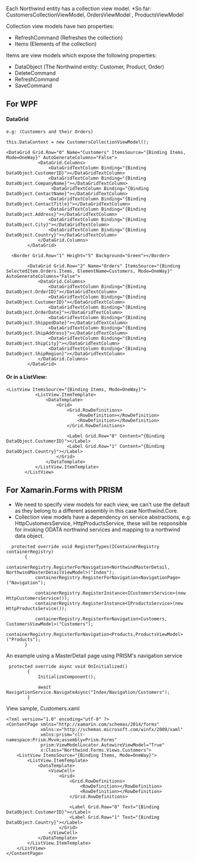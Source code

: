  Each Northwind entity has a collection view model.
 *So far: CustomersCollectionViewModel, OrdersViewModel , ProductsViewModel

Collection view models have two properties:
- RefreshCommand (Refreshes the collection)
- Items (Elements of the collection)

Items are view models which expose the following properties:
- DataObject (The Northwind entity: Customer, Product, Order)
- DeleteCommand
- RefreshCommand
- SaveCommand

## For WPF

#### DataGrid
```
e.g: (Customers and their Orders)

this.DataContext = new CustomersCollectionViewModel();

<DataGrid Grid.Row="0" Name="Customers" ItemsSource="{Binding Items, Mode=OneWay}" AutoGenerateColumns="False">
            <DataGrid.Columns>
                <DataGridTextColumn Binding="{Binding DataObject.CustomerID}"></DataGridTextColumn>
                <DataGridTextColumn Binding="{Binding DataObject.CompanyName}"></DataGridTextColumn>
                 <DataGridTextColumn Binding="{Binding DataObject.ContactName}"></DataGridTextColumn>
                <DataGridTextColumn Binding="{Binding DataObject.ContactTitle}"></DataGridTextColumn>
                <DataGridTextColumn Binding="{Binding DataObject.Address}"></DataGridTextColumn>
                <DataGridTextColumn Binding="{Binding DataObject.City}"></DataGridTextColumn>
                <DataGridTextColumn Binding="{Binding DataObject.Country}"></DataGridTextColumn>
            </DataGrid.Columns>
        </DataGrid>
       
  <Border Grid.Row="1" Height="5" Background="Green"></Border>

        <DataGrid Grid.Row="2" Name="Orders" ItemsSource="{Binding SelectedItem.Orders.Items, ElementName=Customers, Mode=OneWay}" AutoGenerateColumns="False">
            <DataGrid.Columns>
                <DataGridTextColumn Binding="{Binding DataObject.OrderID}"></DataGridTextColumn>
                <DataGridTextColumn Binding="{Binding DataObject.CustomerID}"></DataGridTextColumn>
                <DataGridTextColumn Binding="{Binding DataObject.OrderDate}"></DataGridTextColumn>
                <DataGridTextColumn Binding="{Binding DataObject.ShippedDate}"></DataGridTextColumn>
                <DataGridTextColumn Binding="{Binding DataObject.ShipAddress}"></DataGridTextColumn>
                <DataGridTextColumn Binding="{Binding DataObject.ShipCity}"></DataGridTextColumn>
                <DataGridTextColumn Binding="{Binding DataObject.ShipRegion}"></DataGridTextColumn>
            </DataGrid.Columns>
        </DataGrid>
 ```
 
 #### Or in a ListView:
 
 ```
 <ListView ItemsSource="{Binding Items, Mode=OneWay}">
            <ListView.ItemTemplate>
                <DataTemplate>
                    <Grid>
                        <Grid.RowDefinitions>
                            <RowDefinition></RowDefinition>
                            <RowDefinition></RowDefinition>
                        </Grid.RowDefinitions>

                        <Label Grid.Row="0" Content="{Binding DataObject.CustomerID}"></Label>
                        <Label Grid.Row="1" Content="{Binding DataObject.Country}"></Label>
                    </Grid>
                </DataTemplate>
            </ListView.ItemTemplate>
        </ListView>
 ```
 
 ## For Xamarin.Forms with PRISM
 
 - We need to specify view models for each view, we can't use the default as they belong to a different assembly in this case Northwind.Core.
 - Collection view models have a dependency on service abstractions, e.g: HttpCustomersService, HttpProductsService, these will be responsible for invoking ODATA northwind services and mapping to a northwind data object.
 
 ```
   protected override void RegisterTypes(IContainerRegistry containerRegistry)
        {
            containerRegistry.RegisterForNavigation<NorthwindMasterDetail, NorthwindMasterDetailViewModel>("Index");
            containerRegistry.RegisterForNavigation<NavigationPage>("Navigation");

            containerRegistry.RegisterInstance<ICustomersService>(new HttpCustomersService());
            containerRegistry.RegisterInstance<IProductsService>(new HttpProductsService());

            containerRegistry.RegisterForNavigation<Customers, CustomersViewModel>("Customers");
            containerRegistry.RegisterForNavigation<Products,ProductsViewModel>("Products");
        }
```

An example using a MasterDetail page using PRISM's navigation service

```
 protected override async void OnInitialized()
        {
            InitializeComponent();

            await NavigationService.NavigateAsync("Index/Navigation/Customers");
        }
```

View sample, Customers.xaml

```
<?xml version="1.0" encoding="utf-8" ?>
<ContentPage xmlns="http://xamarin.com/schemas/2014/forms"
             xmlns:x="http://schemas.microsoft.com/winfx/2009/xaml"
             xmlns:prism="clr-namespace:Prism.Mvvm;assembly=Prism.Forms"
             prism:ViewModelLocator.AutowireViewModel="True"
             x:Class="Northwind.Forms.Views.Customers">
    <ListView ItemsSource="{Binding Items, Mode=OneWay}">
        <ListView.ItemTemplate>
            <DataTemplate>
                <ViewCell>
                    <Grid>
                        <Grid.RowDefinitions>
                            <RowDefinition></RowDefinition>
                            <RowDefinition></RowDefinition>
                        </Grid.RowDefinitions>

                        <Label Grid.Row="0" Text="{Binding DataObject.CustomerID}"></Label>
                        <Label Grid.Row="1" Text="{Binding DataObject.Country}"></Label>
                    </Grid>
                </ViewCell>
            </DataTemplate>
        </ListView.ItemTemplate>
    </ListView>
</ContentPage>
```

